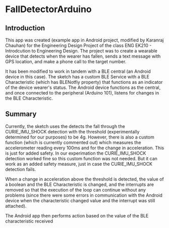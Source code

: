 # FallDetectorArduino

Introduction
------------

This app was created (example app in Android project, modified by Karanraj Chauhan) for the Engineering Design Project of the class ENG EK210 - Introdcution to Engineering Design. The project was to create a wearable device that detects when the wearer has fallen, sends a text message with GPS location, and make a phone call to the target number.

It has been modified to work in tandem with a BLE central (an Android device in this case). The sketch has a custom BLE Service with a BLE Characteristic (which has BLENotfiy property) that functions as an indicator of the device wearer's status. The Android device functions as the central, and once connected to the peripheral (Arduino 101), listens for changes in the BLE Characteristic.

Summary
-------

Currently, the sketch uses the detects the fall through the CURIE_IMU_SHOCK detection with the threshold (experimentally determined for our purposes) to be 4g. However, there is also a custom function (which is currently commented out) which measures the accelerometer reading every 100ms and for the change in acceleration. This is just for added safety. In our experimation the CURIE_IMU_SHOCK detection worked fine so this custom function was not needed. But it can work as an added safety measure, just in case the CURIE_IMU_SHOCK detection fails.

When a change in acceleration above the threshold is detected, the value of a boolean and the BLE Characteristic is changed, and the interrupts are removed so that the execution of the loop can continue without any problems (since there were some errors in communication with the Android device when the characteristic changed value and the interrupt was still attached).

The Android app then performs action based on the value of the BLE characteristic received
